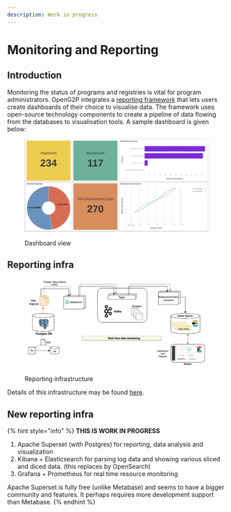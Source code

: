 ```yaml
---
description: Work in progress
---
```


# Monitoring and Reporting

## Introduction

Monitoring the status of programs and registries is vital for program administrators. OpenG2P integrates a [reporting framework](https://github.com/mosip/reporting) that lets users create dashboards of their choice to visualise data. The framework uses open-source technology components to create a pipeline of data flowing from the databases to visualisation tools. A sample dashboard is given below:

<figure><img src="../.gitbook/assets/reporting-dashboard.png" alt=""><figcaption><p>Dashboard view</p></figcaption></figure>

## Reporting infra

<figure><img src="../.gitbook/assets/reporting-infra (1).png" alt=""><figcaption><p>Reporting infrastructure</p></figcaption></figure>

Details of this infrastructure may be found [here](https://github.com/mosip/reporting).&#x20;

## New reporting infra

{% hint style="info" %}
**THIS IS WORK IN PROGRESS**

1. Apache Superset (with Postgres) for reporting, data analysis and visualization
2. Kibana + Elasticsearch for parsing log data and showing various sliced and diced data. (this replaces by OpenSearch)
3. Grafana + Prometheus for real time resource monitoring

Apache Superset is fully free (unlike Metabase) and seems to have a bigger community and features. It perhaps requires more development support than Metabase.
{% endhint %}
